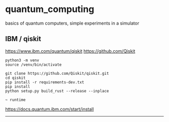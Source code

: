 # quantum_computing
basics of quantum computers, simple experiments in a simulator

## IBM / qiskit
https://www.ibm.com/quantum/qiskit
https://github.com/Qiskit

```
python3 -m venv
source /venv/bin/activate

git clone https://github.com/Qiskit/qiskit.git
cd qiskit
pip install -r requirements-dev.txt
pip install
python setup.py build_rust --release --inplace

~ runtime
```
https://docs.quantum.ibm.com/start/install

---

